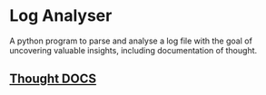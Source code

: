 # Log Analyser

A python program to parse and analyse a log file with the goal of uncovering valuable insights, including documentation of thought.

## [Thought DOCS](./thoughts/THOUGHTS.md)
